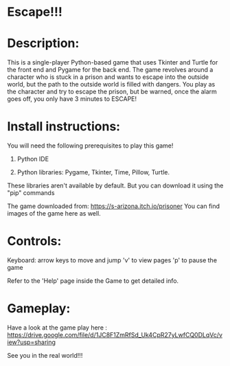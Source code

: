 # Escape!!!

# Description: 

This is a single-player Python-based game that uses Tkinter and Turtle for the front end and Pygame for the back end. 
The game revolves around a character who is stuck in a prison and wants to escape into the outside world, but the path to the outside world is filled with dangers. You play as the character and try to escape the prison, but be warned, once the alarm goes off, you only have 3 minutes to ESCAPE!

# Install instructions:

You will need the following prerequisites to play this game!

1. Python IDE 

2. Python libraries: Pygame, Tkinter, Time, Pillow, Turtle.

These libraries aren't available by default. But you can download it using the "pip" commands

The game downloaded from: https://s-arizona.itch.io/prisoner
You can find images of the game here as well.

# Controls:

Keyboard: arrow keys to move and jump
'v' to view pages
'p' to pause the game

Refer to the 'Help' page inside the Game to get detailed info.

# Gameplay:

Have a look at the game play here : https://drive.google.com/file/d/1JC8F1ZmRfSd_Uk4CpR27yLwfCQ0DLqVc/view?usp=sharing

See you in the real world!!!

